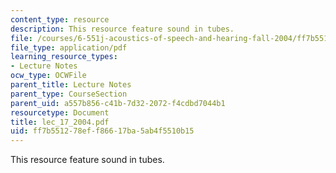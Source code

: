 ```yaml
---
content_type: resource
description: This resource feature sound in tubes.
file: /courses/6-551j-acoustics-of-speech-and-hearing-fall-2004/ff7b551278eff86617ba5ab4f5510b15_lec_17_2004.pdf
file_type: application/pdf
learning_resource_types:
- Lecture Notes
ocw_type: OCWFile
parent_title: Lecture Notes
parent_type: CourseSection
parent_uid: a557b856-c41b-7d32-2072-f4cdbd7044b1
resourcetype: Document
title: lec_17_2004.pdf
uid: ff7b5512-78ef-f866-17ba-5ab4f5510b15
---
```

This resource feature sound in tubes.

